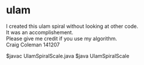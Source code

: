 ulam
====
I created this ulam spiral without looking at other code. <br />
It was an accomplishement. <br />
Please give me credit if you use my algorithm.<br />
Craig Coleman 141207


$javac UlamSpiralScale.java
$java UlamSpiralScale

